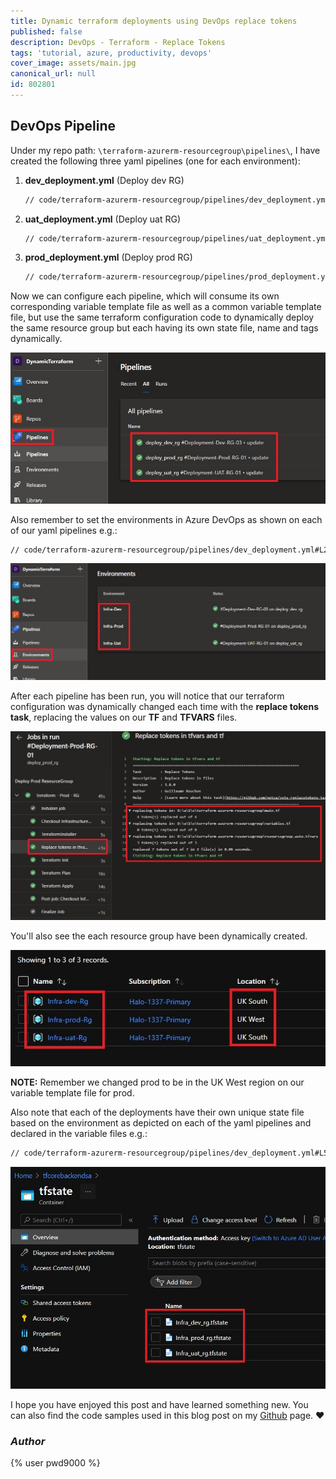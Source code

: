 ```yaml
---
title: Dynamic terraform deployments using DevOps replace tokens
published: false
description: DevOps - Terraform - Replace Tokens
tags: 'tutorial, azure, productivity, devops'
cover_image: assets/main.jpg
canonical_url: null
id: 802801
---
```


## DevOps Pipeline

Under my repo path: `\terraform-azurerm-resourcegroup\pipelines\`, I have created the following three yaml pipelines (one for each environment):

1. **dev_deployment.yml** (Deploy dev RG)

    ```txt
    // code/terraform-azurerm-resourcegroup/pipelines/dev_deployment.yml
    ```

2. **uat_deployment.yml** (Deploy uat RG)

    ```txt
    // code/terraform-azurerm-resourcegroup/pipelines/uat_deployment.yml
    ```

3. **prod_deployment.yml** (Deploy prod RG)

    ```txt
    // code/terraform-azurerm-resourcegroup/pipelines/prod_deployment.yml
    ```

Now we can configure each pipeline, which will consume its own corresponding variable template file as well as a common variable template file, but use the same terraform configuration code to dynamically deploy the same resource group but each having its own state file, name and tags dynamically.

![pipelines](./assets/pipelines.jpg)

Also remember to set the environments in Azure DevOps as shown on each of our yaml pipelines e.g.:

```txt
// code/terraform-azurerm-resourcegroup/pipelines/dev_deployment.yml#L21-L21
```

![environments](./assets/environments.jpg)

After each pipeline has been run, you will notice that our terraform configuration was dynamically changed each time with the **replace tokens task**, replacing the values on our **TF** and **TFVARS** files.

![replace_tokens](./assets/replace_tokens.jpg)

You'll also see the each resource group have been dynamically created.

![rg_depl](./assets/rg_depl.jpg)

**NOTE:** Remember we changed prod to be in the UK West region on our variable template file for prod.

Also note that each of the deployments have their own unique state file based on the environment as depicted on each of the yaml pipelines and declared in the variable files e.g.:

```txt
// code/terraform-azurerm-resourcegroup/pipelines/dev_deployment.yml#L58-L58
```

![state](./assets/state.jpg)

I hope you have enjoyed this post and have learned something new. You can also find the code samples used in this blog post on my [Github](https://github.com/Pwd9000-ML/blog-devto/tree/master/posts/DevOps-Replace-Tokens/code) page. :heart:

### _Author_

{% user pwd9000 %}
